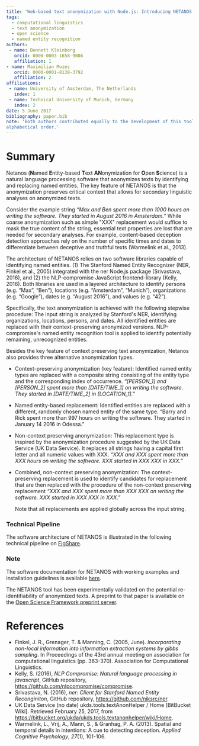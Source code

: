 ```yaml
---
title: 'Web-based text anonymization with Node.js: Introducing NETANOS (Named entity-based Text Anonymization for Open Science)'
tags:
  - computational linguistics
  - text anonymization
  - open science
  - named entity recognition
authors:
 - name: Bennett Kleinberg
   orcid: 0000-0003-1658-9086
   affiliation: 1
- name: Maximilian Mozes
   orcid: 0000-0001-8138-3792
   affiliation: 2
affiliations:
 - name: University of Amsterdam, The Netherlands
   index: 1
 - name: Technical University of Munich, Germany
   index: 2
date: 5 June 2017
bibliography: paper.bib
note: 'Both authors contributed equally to the development of this tool and are listed in
alphabetical order.'
---
```


# Summary
Netanos (**N**amed **E**ntity-based **T**ext **AN**onymization for **O**pen **S**cience) is a natural language processing software that anonymizes texts by identifying and replacing named entities. The key feature of NETANOS is that the anonymization preserves critical context that allows for secondary linguistic analyses on anonymized texts.

Consider the example string *“Max and Ben spent more than 1000 hours on writing the software. They started in August 2016 in Amsterdam.”* While coarse anonymization such as simple "XXX" replacement would suffice to mask the true content of the string, essential text properties are lost that are needed for secondary analyses. For example, content-based deception detection approaches rely on the number of specific times and dates to differentiate between deceptive and truthful texts (Warmelink et al., 2013).

The architecture of NETANOS relies on two software libraries capable of identifying named entities. (1) The Stanford Named Entity Recognizer (NER, Finkel et al., 2005) integrated with the ner Node.js package (Srivastava, 2016), and (2) the NLP-compromise JavaScript frontend-library (Kelly, 2016). Both libraries are used in a layered architecture  to identify persons (e.g. “Max”, “Ben”), locations (e.g. “Amsterdam”, “Munich”), organizations (e.g. “Google”), dates (e.g. “August 2016”), and values (e.g. “42”).

Specifically, the text anonymization is achieved with the following stepwise procedure: The input string is analyzed by Stanford's NER, identifying organizations, locations, persons, and dates. All identified entities are replaced with their context-preserving anonymized versions. NLP-compromise's named entity recognition tool is applied to identify potentially remaining, unrecognized entities.

Besides the key feature of context preserving text anonymization, Netanos also provides three alternative anonymization types.

- Context-preserving anonymization (key feature): Identified named entity types are replaced with a composite string consisting of the entity type and the corresponding index of occurrence. *“[PERSON_1] and [PERSON_2] spent more than [DATE/TIME_1] on writing the software. They started in [DATE/TIME_2] in [LOCATION_1].”*

- Named entity-based replacement: Identified entities are replaced with a different, randomly chosen named entity of the same type. “Barry and Rick spent more than 997 hours on writing the software. They started in January 14 2016 in Odessa.”

- Non-context preserving anonymization: This replacement type is inspired by the anonymization procedure suggested by the UK Data Service (UK Data Service). It replaces all strings having a capital first letter and all numeric values with XXX. *“XXX and XXX spent more than XXX hours on writing the software. XXX started in XXX XXX in XXX.”*

- Combined, non-context preserving anonymization: The context-preserving replacement is used to identify candidates for replacement that are then replaced with the procedure of the non-context preserving replacement *“XXX and XXX spent more than XXX XXX on writing the software. XXX started in XXX XXX in XXX.”*

  Note that all replacements are applied globally across the input string.



### Technical Pipeline

The software architecture of NETANOS is illustrated in the following technical pipeline on [FigShare](https://figshare.com/s/fe13585ae5e482601ce5).



### Note

The software documentation for NETANOS with working examples and installation guidelines is available [here](https://github.com/ben-aaron188/netanos/blob/master/README.md).

The NETANOS tool has been experimentally validated on the potential re-identifiability of anonymized texts. A preprint to that paper is available on the [Open Science Framework preprint server](https://osf.io/w9nhb/).



# References

* Finkel, J. R., Grenager, T. & Manning, C. (2005, June). _Incorporating non-local information into information extraction systems by gibbs sampling_. In Proceedings of the 43rd annual meeting on association for computational linguistics (pp. 363-370). Association for Computational Linguistics.
* Kelly, S. (2016), *NLP Compromise: Natural language processing in javascript*, GitHub repository, https://github.com/nlpcompromise/compromise.
* Srivastava, N. (2016), *ner: Client for Stanford Named Entity Reconginiton*, GitHub repository, https://github.com/niksrc/ner.
* UK Data Service (no date) ukds.tools.textAnonHelper / Home [BitBucket Wiki]. Retrieved February 25, 2017, from https://bitbucket.org/ukda/ukds.tools.textanonhelper/wiki/Home.
* Warmelink, L., Vrij, A., Mann, S., & Granhag, P. A. (2013). Spatial and temporal details in intentions: A cue to detecting deception. *Applied Cognitive Psychology*, *27*(1), 101-106.
